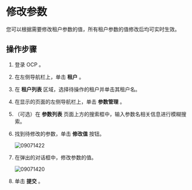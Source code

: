 修改参数
=========================

您可以根据需要修改租户参数的值，所有租户参数的值修改后均可实时生效。

操作步骤
-------------------------

1. 登录 OCP 。

2. 在左侧导航栏上，单击 **租户** 。

3. 在 **租户列表** 区域，选择待操作的租户并单击其租户名。

4. 在显示的页面的左侧导航栏上，单击 **参数管理** 。

5. （可选）在 **参数列表** 页面上方的搜索框中，输入参数名相关信息进行模糊搜索。

6. 找到待修改的参数，单击 **修改值** 按钮。

   ![09071422](https://obbusiness-private.oss-cn-shanghai.aliyuncs.com/doc/img/ocp/401/%E5%8F%82%E6%95%B0%E5%88%97%E8%A1%A83.png)

7. 在弹出的对话框中，修改参数的值。

   ![09071420](https://obbusiness-private.oss-cn-shanghai.aliyuncs.com/doc/img/ocp/401/%E4%BF%AE%E6%94%B9%E5%8F%82%E6%95%B01.png)

8. 单击 **提交** 。
